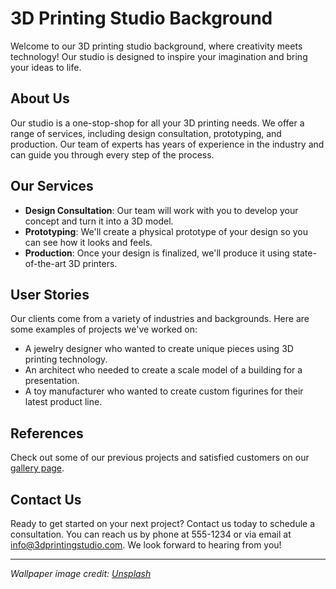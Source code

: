 <!--font:Montserrat-->

# 3D Printing Studio Background

Welcome to our 3D printing studio background, where creativity meets technology! Our studio is designed to inspire your imagination and bring your ideas to life.

## About Us
Our studio is a one-stop-shop for all your 3D printing needs. We offer a range of services, including design consultation, prototyping, and production. Our team of experts has years of experience in the industry and can guide you through every step of the process.

## Our Services
- **Design Consultation**: Our team will work with you to develop your concept and turn it into a 3D model.
- **Prototyping**: We'll create a physical prototype of your design so you can see how it looks and feels.
- **Production**: Once your design is finalized, we'll produce it using state-of-the-art 3D printers.

## User Stories
Our clients come from a variety of industries and backgrounds. Here are some examples of projects we've worked on:
- A jewelry designer who wanted to create unique pieces using 3D printing technology.
- An architect who needed to create a scale model of a building for a presentation.
- A toy manufacturer who wanted to create custom figurines for their latest product line.

## References
Check out some of our previous projects and satisfied customers on our [gallery page](#).

## Contact Us
Ready to get started on your next project? Contact us today to schedule a consultation. You can reach us by phone at 555-1234 or via email at info@3dprintingstudio.com. We look forward to hearing from you!

---

*Wallpaper image credit: [Unsplash](https://unsplash.com/)*

<!--

Write me content for website with wallpaper which alt text is:

"A wallpaper with a simple graphic of a 3D-printed object, against a background of geometric shapes in complementary colors."

The name/title of the page should not be 1:1 copy of the alt text but rather a real content of the website which is using this wallpaper.

- Use markdown format 
- Start with heading
- Heading should be short and concise
- The content should look like a real website 
- The website should not be about the wallpaper, wallpaper is just a related background
- Heading should be contain work "wallpaper" or "background"
- Include real sections like references, contact, user stories, etc. use things relevant to the page purpose.
- Feel free to use structure like headings, bullets, numbering, blockquotes, paragraphs, horizontal lines, etc.
- You can use formatting like bold or _italic_
- You can include UTF-8 emojis
- Links should be only #hash anchors (and you can refer to the document itself)
- Do not include images


---


# 3D Printing Studio Background

Welcome to our 3D printing studio background, where creativity meets technology! Our studio is designed to inspire your imagination and bring your ideas to life.

## About Us
Our studio is a one-stop-shop for all your 3D printing needs. We offer a range of services, including design consultation, prototyping, and production. Our team of experts has years of experience in the industry and can guide you through every step of the process.

## Our Services
- **Design Consultation**: Our team will work with you to develop your concept and turn it into a 3D model.
- **Prototyping**: We'll create a physical prototype of your design so you can see how it looks and feels.
- **Production**: Once your design is finalized, we'll produce it using state-of-the-art 3D printers.

## User Stories
Our clients come from a variety of industries and backgrounds. Here are some examples of projects we've worked on:
- A jewelry designer who wanted to create unique pieces using 3D printing technology.
- An architect who needed to create a scale model of a building for a presentation.
- A toy manufacturer who wanted to create custom figurines for their latest product line.

## References
Check out some of our previous projects and satisfied customers on our [gallery page](#).

## Contact Us
Ready to get started on your next project? Contact us today to schedule a consultation. You can reach us by phone at 555-1234 or via email at info@3dprintingstudio.com. We look forward to hearing from you!

---

*Wallpaper image credit: [Unsplash](https://unsplash.com/)*


---


Write me a Google font which is best fitting for the website.

Pick from the list:
- Orbitron
- IBM Plex Sans
- Montserrat
- Exo 2
- Poppins
- Lato
- Playfair Display
- Inter
- Futura
- Barlow Condensed
- Lobster
- Roboto
- Open Sans
- Great Vibes
- Alegreya
- Raleway
- Dancing Script


Write just the font name nothing else.


---


Montserrat

-->
